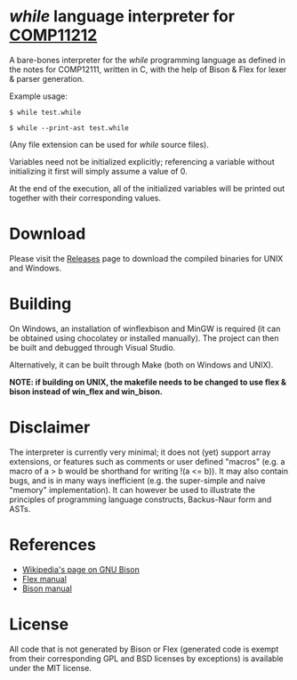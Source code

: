 # *while* language interpreter for [COMP11212](http://syllabus.cs.manchester.ac.uk/ugt/2017/COMP11212/)

A bare-bones interpreter for the *while* programming language as defined in the notes for COMP12111, written in C, with the help of Bison & Flex for lexer & parser generation.

Example usage:

    $ while test.while
    
    $ while --print-ast test.while

(Any file extension can be used for *while* source files).

Variables need not be initialized explicitly; referencing a variable without initializing it first will simply assume a value of 0.

At the end of the execution, all of the initialized variables will be printed out together with their corresponding values.

# Download

Please visit the [Releases](https://github.com/RequestForCoffee/while-language/releases) page to download the compiled binaries for UNIX and Windows.

# Building

On Windows, an installation of winflexbison and MinGW is required (it can be obtained using chocolatey or installed manually). The project can then be built and debugged through Visual Studio.

Alternatively, it can be built through Make (both on Windows and UNIX).

**NOTE: if building on UNIX, the makefile needs to be changed to use flex & bison instead of win_flex and win_bison.**

# Disclaimer

The interpreter is currently very minimal; it does not (yet) support array extensions, or features such as comments or user defined "macros" (e.g. a macro of a > b would be shorthand for writing !(a <= b)). It may also contain bugs, and is in many ways inefficient (e.g. the super-simple and naive "memory" implementation). It can however be used to illustrate the principles of programming language constructs, Backus-Naur form and ASTs.

# References
* [Wikipedia's page on GNU Bison](https://en.wikipedia.org/wiki/GNU_bison)
* [Flex manual](https://westes.github.io/flex/manual/)
* [Bison manual](https://www.gnu.org/software/bison/manual/bison.html)

# License
All code that is not generated by Bison or Flex (generated code is exempt from their corresponding GPL and BSD licenses by exceptions) is available under the MIT license.
